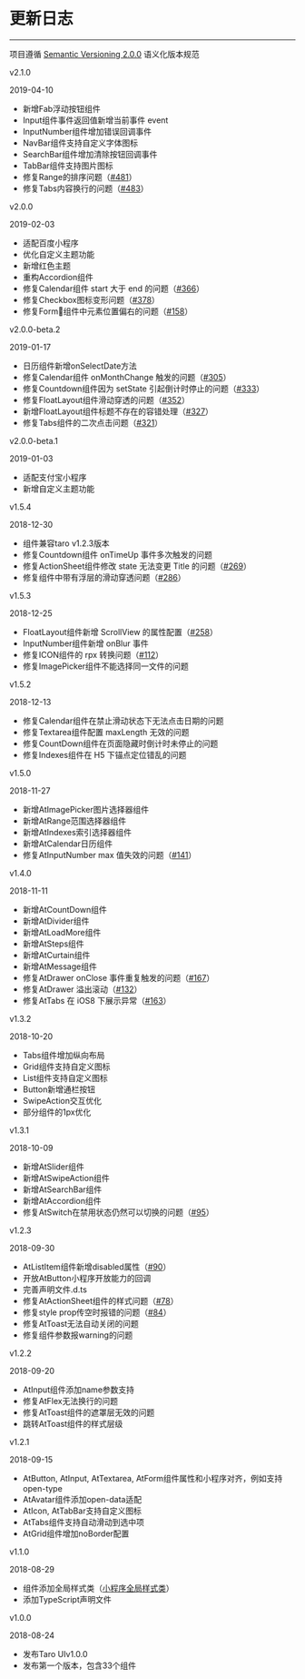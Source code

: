 
# 更新日志

----

项目遵循 [Semantic Versioning 2.0.0](http://semver.org/lang/zh-CN/) 语义化版本规范

<div class="row changelog">
  <div class="at-timeline">
    <div class="at-timeline__item at-timeline__item--custom at-timeline__item--error">
      <div class="at-timeline__tail"></div>
      <div class="at-timeline__dot">
        <i class="icon icon-award"></i>
      </div>
      <div class="at-timeline__content">
        <p class="head">v2.1.0</p>
        <p class="time">
          <span>2019-04-10</span>
        </p>
        <ul class="content">
          <li>新增<span>Fab</span>浮动按钮组件</li>
          <li><span>Input</span>组件事件返回值新增当前事件 event</li>
          <li><span>InputNumber</span>组件增加错误回调事件</li>
          <li><span>NavBar</span>组件支持自定义字体图标</li>
          <li><span>SearchBar</span>组件增加清除按钮回调事件</li>
          <li><span>TabBar</span>组件支持图片图标</li>
          <li>修复<span>Range</span>的排序问题（<a href="https://github.com/NervJS/taro-material/issues/481">#481</a>）</li>
          <li>修复<span>Tabs</span>内容换行的问题（<a href="https://github.com/NervJS/taro-material/issues/483">#483</a>）</li>
        </ul>
      </div>
    </div>
    <div class="at-timeline__item at-timeline__item--custom at-timeline__item--error">
      <div class="at-timeline__tail"></div>
      <div class="at-timeline__dot">
        <i class="icon icon-award"></i>
      </div>
      <div class="at-timeline__content">
        <p class="head">v2.0.0</p>
        <p class="time">
          <span>2019-02-03</span>
        </p>
        <ul class="content">
          <li>适配<span>百度小程序</span></li>
          <li>优化<span>自定义主题</span>功能</li>
          <li>新增<span>红色主题</span></li>
          <li>重构<span>Accordion</span>组件</li>
          <li>修复<span>Calendar</span>组件 start 大于 end 的问题（<a href="https://github.com/NervJS/taro-material/issues/366">#366</a>）</li>
          <li>修复<span>Checkbox</span>图标变形问题（<a href="https://github.com/NervJS/taro-material/issues/378">#378</a>）</li>
          <li>修复<span>Form</span>组件中元素位置偏右的问题（<a href="https://github.com/NervJS/taro-material/issues/158">#158</a>）</li>
        </ul>
      </div>
    </div>
    <div class="at-timeline__item at-timeline__item--default">
      <div class="at-timeline__tail"></div>
      <div class="at-timeline__dot"></div>
      <div class="at-timeline__content">
        <p class="head">v2.0.0-beta.2</p>
        <p class="time">
          <span>2019-01-17</span>
        </p>
        <ul class="content">
          <li>日历组件新增<span>onSelectDate</span>方法</li>
          <li>修复<span>Calendar</span>组件 onMonthChange 触发的问题（<a href="https://github.com/NervJS/taro-material/issues/305">#305</a>）</li>
          <li>修复<span>Countdown</span>组件因为 setState 引起倒计时停止的问题（<a href="https://github.com/NervJS/taro-material/issues/333">#333</a>）</li>
          <li>修复<span>FloatLayout</span>组件滑动穿透的问题（<a href="https://github.com/NervJS/taro-material/issues/352">#352</a>）</li>
          <li>新增<span>FloatLayout</span>组件标题不存在的容错处理（<a href="https://github.com/NervJS/taro-material/issues/327">#327</a>）</li>
          <li>修复<span>Tabs</span>组件的二次点击问题（<a href="https://github.com/NervJS/taro-material/issues/321">#321</a>）</li>
        </ul>
      </div>
    </div>
    <div class="at-timeline__item at-timeline__item--custom at-timeline__item--error">
      <div class="at-timeline__tail"></div>
      <div class="at-timeline__dot">
        <i class="icon icon-award"></i>
      </div>
      <div class="at-timeline__content">
        <p class="head">v2.0.0-beta.1</p>
        <p class="time">
          <span>2019-01-03</span>
        </p>
        <ul class="content">
          <li>适配<span>支付宝小程序</span></li>
          <li>新增<span>自定义主题</span>功能</li>
        </ul>
      </div>
    </div>
    <div class="at-timeline__item at-timeline__item--default">
      <div class="at-timeline__tail"></div>
      <div class="at-timeline__dot"></div>
      <div class="at-timeline__content">
        <p class="head">v1.5.4</p>
        <p class="time">
          <span>2018-12-30</span>
        </p>
        <ul class="content">
          <li>组件兼容<span>taro v1.2.3</span>版本</li>
          <li>修复<span>Countdown</span>组件 onTimeUp 事件多次触发的问题</li>
          <li>修复<span>ActionSheet</span>组件修改 state 无法变更 Title 的问题（<a href="https://github.com/NervJS/taro-material/issues/269">#269</a>）</li>
          <li>修复组件中带有浮层的滑动穿透问题（<a href="https://github.com/NervJS/taro-material/issues/286">#286</a>）</li>
        </ul>
      </div>
    </div>
    <div class="at-timeline__item at-timeline__item--default">
      <div class="at-timeline__tail"></div>
      <div class="at-timeline__dot"></div>
      <div class="at-timeline__content">
        <p class="head">v1.5.3</p>
        <p class="time">
          <span>2018-12-25</span>
        </p>
        <ul class="content">
          <li><span>FloatLayout</span>组件新增 ScrollView 的属性配置（<a href="https://github.com/NervJS/taro-material/issues/258">#258</a>）</li>
          <li><span>InputNumber</span>组件新增 onBlur 事件</li>
          <li>修复<span>ICON</span>组件的 rpx 转换问题（<a href="https://github.com/NervJS/taro-material/issues/112">#112</a>）</li>
          <li>修复<span>ImagePicker</span>组件不能选择同一文件的问题</li>
        </ul>
      </div>
    </div>
    <div class="at-timeline__item at-timeline__item--default">
      <div class="at-timeline__tail"></div>
      <div class="at-timeline__dot"></div>
      <div class="at-timeline__content">
        <p class="head">v1.5.2</p>
        <p class="time">
          <span>2018-12-13</span>
        </p>
        <ul class="content">
          <li>修复<span>Calendar</span>组件在禁止滑动状态下无法点击日期的问题</li>
          <li>修复<span>Textarea</span>组件配置 maxLength 无效的问题</li>
          <li>修复<span>CountDown</span>组件在页面隐藏时倒计时未停止的问题</li>
          <li>修复<span>Indexes</span>组件在 H5 下锚点定位错乱的问题</li>
        </ul>
      </div>
    </div>
    <div class="at-timeline__item at-timeline__item--custom at-timeline__item--error">
      <div class="at-timeline__tail"></div>
      <div class="at-timeline__dot">
        <i class="icon icon-award"></i>
      </div>
      <div class="at-timeline__content">
        <p class="head">v1.5.0</p>
        <p class="time">
          <span>2018-11-27</span>
        </p>
        <ul class="content">
          <li>新增<span>AtImagePicker</span>图片选择器组件</li>
          <li>新增<span>AtRange</span>范围选择器组件</li>
          <li>新增<span>AtIndexes</span>索引选择器组件</li>
          <li>新增<span>AtCalendar</span>日历组件</li>
          <li>修复<span>AtInputNumber</span> max 值失效的问题（<a href="https://github.com/NervJS/taro-material/issues/141">#141</a>）</li>
        </ul>
      </div>
    </div>
    <div class="at-timeline__item at-timeline__item--custom at-timeline__item--error">
      <div class="at-timeline__tail"></div>
      <div class="at-timeline__dot">
        <i class="icon icon-award"></i>
      </div>
      <div class="at-timeline__content">
        <p class="head">v1.4.0</p>
        <p class="time">
          <span>2018-11-11</span>
        </p>
        <ul class="content">
          <li>新增<span>AtCountDown</span>组件</li>
          <li>新增<span>AtDivider</span>组件</li>
          <li>新增<span>AtLoadMore</span>组件</li>
          <li>新增<span>AtSteps</span>组件</li>
          <li>新增<span>AtCurtain</span>组件</li>
          <li>新增<span>AtMessage</span>组件</li>
          <li>修复<span>AtDrawer</span> onClose 事件重复触发的问题（<a href="https://github.com/NervJS/taro-material/issues/167">#167</a>）</li>
          <li>修复<span>AtDrawer</span> 溢出滚动（<a href="https://github.com/NervJS/taro-material/issues/132">#132</a>）</li>
          <li>修复<span>AtTabs</span> 在 iOS8 下展示异常（<a href="https://github.com/NervJS/taro-material/issues/163">#163</a>）</li>
        </ul>
      </div>
    </div>
    <div class="at-timeline__item at-timeline__item--default">
      <div class="at-timeline__tail"></div>
      <div class="at-timeline__dot"></div>
      <div class="at-timeline__content">
        <p class="head">v1.3.2</p>
        <p class="time">
          <span>2018-10-20</span>
        </p>
        <ul class="content">
          <li><span>Tabs</span>组件增加纵向布局</li>
          <li><span>Grid</span>组件支持自定义图标</li>
          <li><span>List</span>组件支持自定义图标</li>
          <li><span>Button</span>新增通栏按钮</li>
          <li><span>SwipeAction</span>交互优化</li>
          <li>部分组件的<span>1px</span>优化</li>
        </ul>
      </div>
    </div>
    <div class="at-timeline__item at-timeline__item--custom at-timeline__item--error">
      <div class="at-timeline__tail"></div>
      <div class="at-timeline__dot">
        <i class="icon icon-award"></i>
      </div>
      <div class="at-timeline__content">
        <p class="head">v1.3.1</p>
        <p class="time">
          <span>2018-10-09</span>
        </p>
        <ul class="content">
          <li>新增<span>AtSlider</span>组件</li>
          <li>新增<span>AtSwipeAction</span>组件</li>
          <li>新增<span>AtSearchBar</span>组件</li>
          <li>新增<span>AtAccordion</span>组件</li>
          <li>修复<span>AtSwitch</span>在禁用状态仍然可以切换的问题（<a href="https://github.com/NervJS/taro-material/issues/95">#95</a>）</li>
        </ul>
      </div>
    </div>
    <div class="at-timeline__item at-timeline__item--default">
      <div class="at-timeline__tail"></div>
      <div class="at-timeline__dot"></div>
      <div class="at-timeline__content">
        <p class="head">v1.2.3</p>
        <p class="time">
          <span>2018-09-30</span>
        </p>
        <ul class="content">
          <li><span>AtListItem</span>组件新增<span>disabled</span>属性（<a href="https://github.com/NervJS/taro-material/issues/90">#90</a>）</li>
          <li>开放<span>AtButton</span>小程序开放能力的回调</li>
          <li>完善声明文件<span>.d.ts</span></li>
          <li>修复<span>AtActionSheet</span>组件的样式问题（<a href="https://github.com/NervJS/taro-material/issues/78">#78</a>）</li>
          <li>修复<span>style prop</span>传空时报错的问题（<a href="https://github.com/NervJS/taro-material/issues/84">#84</a>） </li>
          <li>修复<span>AtToast</span>无法自动关闭的问题</li>
          <li>修复组件参数报<span>warning</span>的问题</li>
        </ul>
      </div>
    </div>
    <div class="at-timeline__item at-timeline__item--default">
      <div class="at-timeline__tail"></div>
      <div class="at-timeline__dot"></div>
      <div class="at-timeline__content">
        <p class="head">v1.2.2</p>
        <p class="time">
          <span>2018-09-20</span>
        </p>
        <ul class="content">
          <li><span>AtInput</span>组件添加<span>name</span>参数支持</li>
          <li>修复<span>AtFlex</span>无法换行的问题</li>
          <li>修复<span>AtToast</span>组件的遮罩层无效的问题</li>
          <li>跳转<span>AtToast</span>组件的样式层级</li>
        </ul>
      </div>
    </div>
    <div class="at-timeline__item at-timeline__item--default">
      <div class="at-timeline__tail"></div>
      <div class="at-timeline__dot"></div>
      <div class="at-timeline__content">
        <p class="head">v1.2.1</p>
        <p class="time">
          <span>2018-09-15</span>
        </p>
        <ul class="content">
          <li><span>AtButton</span>, <span>AtInput</span>, <span>AtTextarea</span>, <span>AtForm</span>组件属性和小程序对齐，例如支持<span>open-type</span></li>
          <li><span>AtAvatar</span>组件添加<span>open-data</span>适配</li>
          <li><span>AtIcon</span>, <span>AtTabBar</span>支持自定义图标</li>
          <li><span>AtTabs</span>组件支持自动滑动到选中项</li>
          <li><span>AtGrid</span>组件增加<span>noBorder</span>配置</li>
        </ul>
      </div>
    </div>
    <div class="at-timeline__item at-timeline__item--default">
      <div class="at-timeline__tail"></div>
      <div class="at-timeline__dot"></div>
      <div class="at-timeline__content">
        <p class="head">v1.1.0</p>
        <p class="time">
          <span>2018-08-29</span>
        </p>
        <ul class="content">
          <li>组件添加<span>全局样式类</span>（<a href="https://developers.weixin.qq.com/miniprogram/dev/framework/custom-component/wxml-wxss.html">小程序全局样式类</a>）</li>
          <li>添加<span>TypeScript</span>声明文件</li>
        </ul>
      </div>
    </div>
    <div class="at-timeline__item at-timeline__item--last at-timeline__item--custom at-timeline__item--error">
      <div class="at-timeline__tail"></div>
      <div class="at-timeline__dot">
        <i class="icon icon-award"></i>
      </div>
      <div class="at-timeline__content">
        <p class="head">v1.0.0</p>
        <p class="time">
          <span>2018-08-24</span>
        </p>
        <ul class="content">
          <li>发布<span>Taro UI</span>v1.0.0</li>
          <li>发布第一个版本，包含<span>33</span>个组件</li>
        </ul>
      </div>
    </div>
  </div>
</div>
